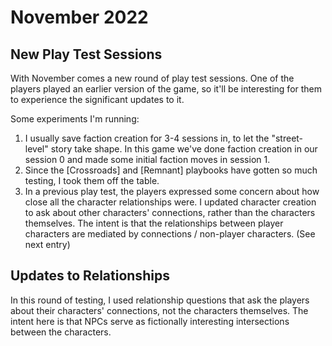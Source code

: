 # November 2022

## New Play Test Sessions
With November comes a new round of play test sessions. One of the players played an earlier version of the game, so it'll be interesting for them to experience the significant updates to it. 

Some experiments I'm running:

1. I usually save faction creation for 3-4 sessions in, to let the "street-level" story take shape. In this game we've done faction creation in our session 0 and made some initial faction moves in session 1.
2. Since the [Crossroads] and [Remnant] playbooks have gotten so much testing, I took them off the table.
3. In a previous play test, the players expressed some concern about how close all the character relationships were. I updated character creation to ask about other characters' connections, rather than the characters themselves. The intent is that the relationships between player characters are mediated by connections / non-player characters. (See next entry)

## Updates to Relationships
In this round of testing, I used relationship questions that ask the players about their characters' connections, not the characters themselves. The intent here is that NPCs serve as fictionally interesting intersections between the characters.